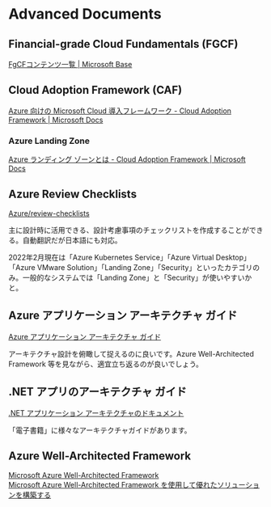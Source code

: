 # Advanced Documents

## Financial-grade Cloud Fundamentals (FGCF)

[FgCFコンテンツ一覧 \| Microsoft Base](https://www.microsoft.com/ja-jp/events/azurebase/fgcf/)

## Cloud Adoption Framework (CAF)

[Azure 向けの Microsoft Cloud 導入フレームワーク \- Cloud Adoption Framework \| Microsoft Docs](https://docs.microsoft.com/ja-jp/azure/cloud-adoption-framework/)

### Azure Landing Zone

[Azure ランディング ゾーンとは \- Cloud Adoption Framework \| Microsoft Docs](https://docs.microsoft.com/ja-jp/azure/cloud-adoption-framework/ready/landing-zone/)

## Azure Review Checklists

[Azure/review\-checklists](https://github.com/Azure/review-checklists)

主に設計時に活用できる、設計考慮事項のチェックリストを作成することができる。自動翻訳だが日本語にも対応。

2022年2月現在は「Azure Kubernetes Service」「Azure Virtual Desktop」「Azure VMware Solution」「Landing Zone」「Security」といったカテゴリのみ。一般的なシステムでは「Landing Zone」と「Security」が使いやすいかと。

## Azure アプリケーション アーキテクチャ ガイド

[Azure アプリケーション アーキテクチャ ガイド](https://docs.microsoft.com/ja-jp/azure/architecture/guide/)

アーキテクチャ設計を俯瞰して捉えるのに良いです。Azure Well-Architected Framework 等を見ながら、適宜立ち返るのが良いでしょう。

## .NET アプリのアーキテクチャ ガイド

[.NET アプリケーション アーキテクチャのドキュメント](https://docs.microsoft.com/ja-jp/dotnet/architecture/)

「電子書籍」に様々なアーキテクチャガイドがあります。

## Azure Well-Architected Framework

[Microsoft Azure Well-Architected Framework](https://docs.microsoft.com/ja-jp/azure/architecture/framework/)  
[Microsoft Azure Well-Architected Framework を使用して優れたソリューションを構築する](https://docs.microsoft.com/ja-jp/learn/paths/azure-well-architected-framework/)
